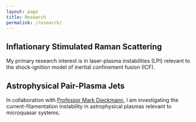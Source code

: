 ```yaml
---
layout: page
title: Research
permalink: /research/
---
```


## Inflationary Stimulated Raman Scattering
My primary research interest is in laser-plasma instabilities (LPI) relevant to the shock-ignition model of inertial confinement fusion (ICF).

## Astrophysical Pair-Plasma Jets
In collaboration with [Professor Mark Dieckmann](http://weber.itn.liu.se/~mardi06/), I am investigating the current-filamentation instability in astrophysical plasmas relevant to microquasar systems.
